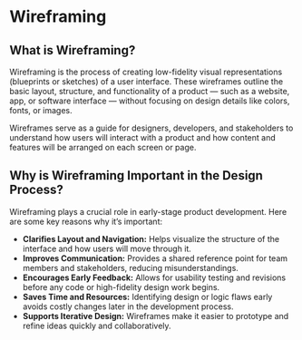 # Wireframing

## What is Wireframing?

Wireframing is the process of creating low-fidelity visual representations (blueprints or sketches) of a user interface. These wireframes outline the basic layout, structure, and functionality of a product — such as a website, app, or software interface — without focusing on design details like colors, fonts, or images.

Wireframes serve as a guide for designers, developers, and stakeholders to understand how users will interact with a product and how content and features will be arranged on each screen or page.

## Why is Wireframing Important in the Design Process?

Wireframing plays a crucial role in early-stage product development. Here are some key reasons why it’s important:

- **Clarifies Layout and Navigation:** Helps visualize the structure of the interface and how users will move through it.
- **Improves Communication:** Provides a shared reference point for team members and stakeholders, reducing misunderstandings.
- **Encourages Early Feedback:** Allows for usability testing and revisions before any code or high-fidelity design work begins.
- **Saves Time and Resources:** Identifying design or logic flaws early avoids costly changes later in the development process.
- **Supports Iterative Design:** Wireframes make it easier to prototype and refine ideas quickly and collaboratively.

